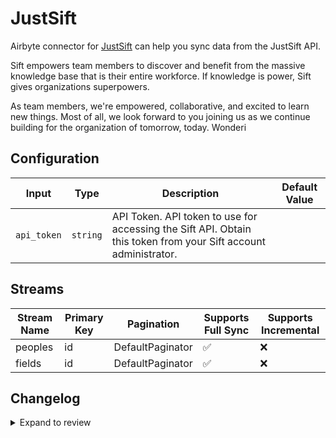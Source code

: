 # JustSift
Airbyte connector for [JustSift](https://www.justsift.com/) can help you sync data from the JustSift API.

Sift empowers team members to discover and benefit from the massive knowledge base that is their entire workforce. If knowledge is power, Sift gives organizations superpowers.

As team members, we're empowered, collaborative, and excited to learn new things. Most of all, we look forward to you joining us as we continue building for the organization of tomorrow, today.
Wonderi

## Configuration

| Input | Type | Description | Default Value |
|-------|------|-------------|---------------|
| `api_token` | `string` | API Token. API token to use for accessing the Sift API. Obtain this token from your Sift account administrator. |  |

## Streams
| Stream Name | Primary Key | Pagination | Supports Full Sync | Supports Incremental |
|-------------|-------------|------------|---------------------|----------------------|
| peoples | id | DefaultPaginator | ✅ |  ❌  |
| fields | id | DefaultPaginator | ✅ |  ❌  |

## Changelog

<details>
  <summary>Expand to review</summary>

| Version          | Date              | Pull Request | Subject        |
|------------------|-------------------|--------------|----------------|
| 0.0.14 | 2025-03-08 | [55493](https://github.com/airbytehq/airbyte/pull/55493) | Update dependencies |
| 0.0.13 | 2025-03-01 | [54815](https://github.com/airbytehq/airbyte/pull/54815) | Update dependencies |
| 0.0.12 | 2025-02-22 | [54336](https://github.com/airbytehq/airbyte/pull/54336) | Update dependencies |
| 0.0.11 | 2025-02-15 | [53279](https://github.com/airbytehq/airbyte/pull/53279) | Update dependencies |
| 0.0.10 | 2025-02-01 | [52738](https://github.com/airbytehq/airbyte/pull/52738) | Update dependencies |
| 0.0.9 | 2025-01-25 | [52255](https://github.com/airbytehq/airbyte/pull/52255) | Update dependencies |
| 0.0.8 | 2025-01-18 | [51790](https://github.com/airbytehq/airbyte/pull/51790) | Update dependencies |
| 0.0.7 | 2025-01-11 | [51158](https://github.com/airbytehq/airbyte/pull/51158) | Update dependencies |
| 0.0.6 | 2024-12-28 | [50611](https://github.com/airbytehq/airbyte/pull/50611) | Update dependencies |
| 0.0.5 | 2024-12-21 | [50136](https://github.com/airbytehq/airbyte/pull/50136) | Update dependencies |
| 0.0.4 | 2024-12-14 | [49648](https://github.com/airbytehq/airbyte/pull/49648) | Update dependencies |
| 0.0.3 | 2024-12-12 | [49265](https://github.com/airbytehq/airbyte/pull/49265) | Update dependencies |
| 0.0.2 | 2024-12-11 | [48975](https://github.com/airbytehq/airbyte/pull/48975) | Starting with this version, the Docker image is now rootless. Please note that this and future versions will not be compatible with Airbyte versions earlier than 0.64 |
| 0.0.1 | 2024-10-29 | | Initial release by [@parthiv11](https://github.com/parthiv11) via Connector Builder |

</details>
